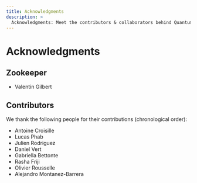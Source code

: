 ```yaml
---
title: Acknowledgments
description: >
  Acknowledgments: Meet the contributors & collaborators behind QuantumBenchmarkZoo, including the Zookeeper and team members who drive its development.
---
```

# Acknowledgments

## Zookeeper

- Valentin Gilbert <a href="https://www.linkedin.com/in/valentin-gilbert/?locale=en_US" target="_blank"><i class="fa fa-linkedin-square fa-icon-color" aria-hidden="true"></i></a> <a href="https://scholar.google.com/citations?user=mjsYBrYAAAAJ&hl=en&oi=ao" target="_blank"><i class="fa fa-graduation-cap fa-icon-color" aria-hidden="true"></i></a>  

## Contributors

We thank the following people for their contributions (chronological order):  
- Antoine Croisille <a href="https://www.linkedin.com/in/antoine-croisille-4781b213a/?locale=en_US" target="_blank"><i class="fa fa-linkedin-square fa-icon-color" aria-hidden="true"></i></a>  
- Lucas Phab  
- Julien Rodriguez <a href="https://www.linkedin.com/in/julien-rodriguez-460823151/" target="_blank"><i class="fa fa-linkedin-square fa-icon-color" aria-hidden="true"></i></a> <a href="https://scholar.google.com/citations?user=stTtIokAAAAJ&hl=en" target="_blank"><i class="fa fa-graduation-cap fa-icon-color" aria-hidden="true"></i></a>  
- Daniel Vert <a href="https://www.linkedin.com/in/daniel-vert/" target="_blank"><i class="fa fa-linkedin-square fa-icon-color" aria-hidden="true"></i></a> <a href="https://scholar.google.com/citations?user=Wbk2-X8AAAAJ&hl=en" target="_blank"><i class="fa fa-graduation-cap fa-icon-color" aria-hidden="true"></i></a>  
- Gabriella Bettonte <a href="https://www.linkedin.com/in/gabriella-bettonte/" target="_blank"><i class="fa fa-linkedin-square fa-icon-color" aria-hidden="true"></i></a> <a href="https://scholar.google.com/citations?user=qZBPH8kAAAAJ&hl=en" target="_blank"><i class="fa fa-graduation-cap fa-icon-color" aria-hidden="true"></i></a>
- Rasha Friji <a href="https://www.linkedin.com/in/racha-friji/" target="_blank"><i class="fa fa-linkedin-square fa-icon-color" aria-hidden="true"></i></a> <a href="https://scholar.google.com/citations?user=ZIgElloAAAAJ&hl=en" target="_blank"><i class="fa fa-graduation-cap fa-icon-color" aria-hidden="true"></i></a>
- Olivier Rousselle <a href="https://www.linkedin.com/in/olivier-rousselle-30178b12a/" target="_blank"><i class="fa fa-linkedin-square fa-icon-color" aria-hidden="true"></i></a> <a href="https://scholar.google.com/citations?user=qIrNlkgAAAAJ&hl=en" target="_blank"><i class="fa fa-graduation-cap fa-icon-color" aria-hidden="true"></i></a>
- Alejandro Montanez-Barrera <a href="https://www.linkedin.com/in/alejandromontanez/" target="_blank"><i class="fa fa-linkedin-square fa-icon-color" aria-hidden="true"></i></a> <a href="https://scholar.google.com/citations?user=6ZUJtZMAAAAJ&hl=en" target="_blank"><i class="fa fa-graduation-cap fa-icon-color" aria-hidden="true"></i></a>
